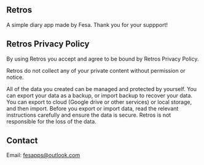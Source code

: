 ## Retros
A simple diary app made by Fesa. Thank you for your suppport!

## Retros Privacy Policy
By using Retros you accept and agree to be bound by Retros Privacy Policy.

Retros do not collect any of your private content without permission or notice.

All of the data you created can be managed and protected by yourself. You can export your data as a backup, or import backup to recover your data. You can export to cloud (Google drive or other services) or local storage, and then import. Before you export or import data, read the relevant instructions carefully and ensure the data is secure. Retros is not responsible for the loss of the data.

## Contact
Email: fesapps@outlook.com

